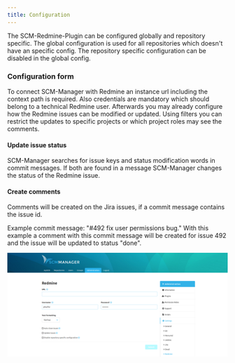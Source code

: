 ```yaml
---
title: Configuration
---
```

The SCM-Redmine-Plugin can be configured globally and repository specific. The global configuration is used for all repositories which doesn't have an specific config. The repository specific configuration can be disabled in the global config.

### Configuration form
To connect SCM-Manager with Redmine an instance url including the context path is required. Also credentials are mandatory which should belong to a technical Redmine user.
Afterwards you may already configure how the Redmine issues can be modified or updated. Using filters you can restrict the updates to specific projects or which project roles may see the comments. 

#### Update issue status
SCM-Manager searches for issue keys and status modification words in commit messages. If both are found in a message SCM-Manager changes the status of the Redmine issue.

#### Create comments
Comments will be created on the Jira issues, if a commit message contains the issue id.

Example commit message: "#492 fix user permissions bug."
With this example a comment with this commit message will be created for issue 492 and the issue will be updated to status "done".

![Redmine configuration](assets/config.png)
